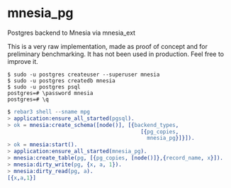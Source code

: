 # mnesia_pg
Postgres backend to Mnesia via mnesia_ext

This is a very raw implementation, made as proof of concept and for preliminary benchmarking. It has not been used in production. Feel free to improve it.

```
$ sudo -u postgres createuser --superuser mnesia
$ sudo -u postgres createdb mnesia
$ sudo -u postgres psql
postgres=# \password mnesia
postgres=# \q
```

```erlang
$ rebar3 shell --sname mpg
> application:ensure_all_started(pgsql).
> ok = mnesia:create_schema([node()], [{backend_types,
                                          [{pg_copies,
                                            mnesia_pg}]}]).
> ok = mnesia:start().
> application:ensure_all_started(mnesia_pg).
> mnesia:create_table(pg, [{pg_copies, [node()]},{record_name, x}]).
> mnesia:dirty_write(pg, {x, a, 1}).
> mnesia:dirty_read(pg, a).
[{x,a,1}]
```
